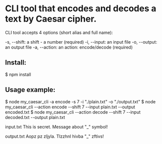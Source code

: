 # CLI tool that encodes and decodes a text by Caesar cipher.

CLI tool accepts 4 options (short alias and full name):

-s, --shift: a shift - a number (required)
-i, --input: an input file
-o, --output: an output file
-a, --action: an action: encode/decode (required)

## Install:

\$ npm install

## Usage example:

$ node my_caesar_cli -a encode -s 7 -i "./plain.txt" -o "./output.txt"
$ node my_caesar_cli --action encode --shift 7 --input plain.txt --output encoded.txt
\$ node my_caesar_cli --action decode --shift 7 --input decoded.txt --output plain.txt

input.txt This is secret. Message about "\_" symbol!

output.txt Aopz pz zljyla. Tlzzhnl hivba "\_" zftivs!
